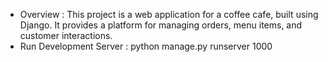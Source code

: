 * Overview :
    This project is a web application for a coffee cafe, built using Django. It provides a platform for managing orders, menu items, and customer interactions.
 * Run Development Server :
    python manage.py runserver 1000
